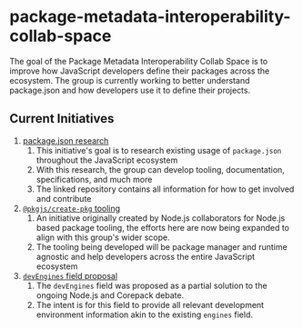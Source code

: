# package-metadata-interoperability-collab-space

The goal of the Package Metadata Interoperability Collab Space is to improve how JavaScript developers define their packages across the ecosystem. The group is currently working to better understand package.json and how developers use it to define their projects.

## Current Initiatives

1. [package.json research](https://github.com/openjs-foundation/package-json-research)
   1. This initiative's goal is to research existing usage of `package.json` throughout the JavaScript ecosystem
   2. With this research, the group can develop tooling, documentation, specifications, and much more
   3. The linked repository contains all information for how to get involved and contribute
2. [`@pkgjs/create-pkg` tooling](https://github.com/pkgjs/create-pkg)
   1. An initiative originally created by Node.js collaborators for Node.js based package tooling, the efforts here are now being expanded to align with this group's wider scope.
   2. The tooling being developed will be package manager and runtime agnostic and help developers across the entire JavaScript ecosystem
3. [`devEngines` field proposal](https://github.com/openjs-foundation/package-metadata-interoperability-collab-space/issues/15)
   1. The `devEngines` field was proposed as a partial solution to the ongoing Node.js and Corepack debate.
   2. The intent is for this field to provide all relevant development environment information akin to the existing `engines` field.